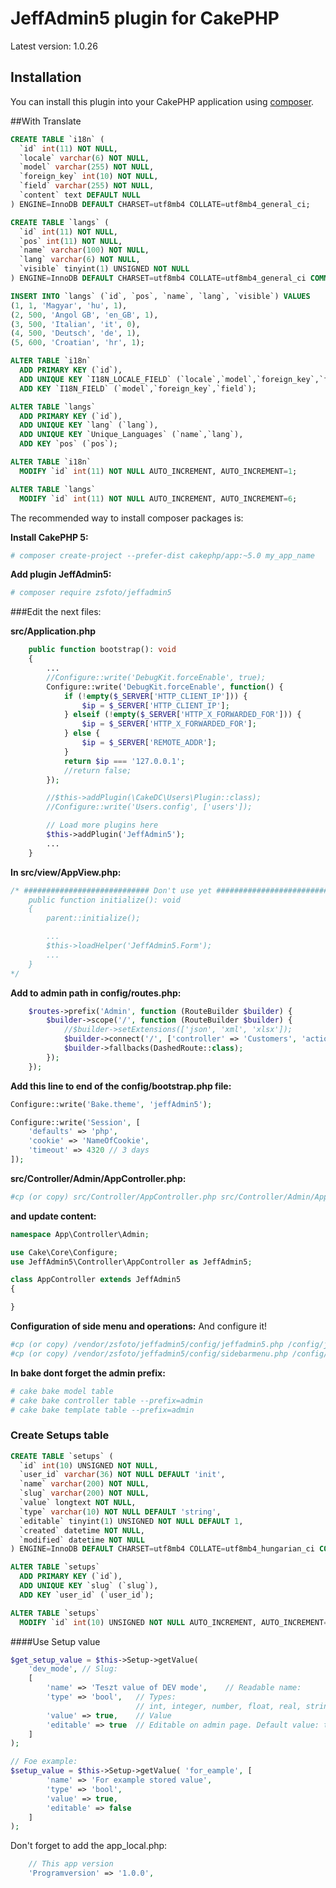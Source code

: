 # JeffAdmin5 plugin for CakePHP
Latest version: 1.0.26

## Installation

You can install this plugin into your CakePHP application using [composer](https://getcomposer.org).


##With Translate

```sql
CREATE TABLE `i18n` (
  `id` int(11) NOT NULL,
  `locale` varchar(6) NOT NULL,
  `model` varchar(255) NOT NULL,
  `foreign_key` int(10) NOT NULL,
  `field` varchar(255) NOT NULL,
  `content` text DEFAULT NULL
) ENGINE=InnoDB DEFAULT CHARSET=utf8mb4 COLLATE=utf8mb4_general_ci;

CREATE TABLE `langs` (
  `id` int(11) NOT NULL,
  `pos` int(11) NOT NULL,
  `name` varchar(100) NOT NULL,
  `lang` varchar(6) NOT NULL,
  `visible` tinyint(1) UNSIGNED NOT NULL
) ENGINE=InnoDB DEFAULT CHARSET=utf8mb4 COLLATE=utf8mb4_general_ci COMMENT='Languages table';

INSERT INTO `langs` (`id`, `pos`, `name`, `lang`, `visible`) VALUES
(1, 1, 'Magyar', 'hu', 1),
(2, 500, 'Angol GB', 'en_GB', 1),
(3, 500, 'Italian', 'it', 0),
(4, 500, 'Deutsch', 'de', 1),
(5, 600, 'Croatian', 'hr', 1);

ALTER TABLE `i18n`
  ADD PRIMARY KEY (`id`),
  ADD UNIQUE KEY `I18N_LOCALE_FIELD` (`locale`,`model`,`foreign_key`,`field`),
  ADD KEY `I18N_FIELD` (`model`,`foreign_key`,`field`);

ALTER TABLE `langs`
  ADD PRIMARY KEY (`id`),
  ADD UNIQUE KEY `lang` (`lang`),
  ADD UNIQUE KEY `Unique_Languages` (`name`,`lang`),
  ADD KEY `pos` (`pos`);

ALTER TABLE `i18n`
  MODIFY `id` int(11) NOT NULL AUTO_INCREMENT, AUTO_INCREMENT=1;

ALTER TABLE `langs`
  MODIFY `id` int(11) NOT NULL AUTO_INCREMENT, AUTO_INCREMENT=6;
```




The recommended way to install composer packages is:

**Install CakePHP 5:**
```bash
# composer create-project --prefer-dist cakephp/app:~5.0 my_app_name
```

**Add plugin JeffAdmin5:**

```bash
# composer require zsfoto/jeffadmin5
```

###Edit the next files:

**src/Application.php**
```php
    public function bootstrap(): void
    {
		...
		//Configure::write('DebugKit.forceEnable', true);
		Configure::write('DebugKit.forceEnable', function() {
			if (!empty($_SERVER['HTTP_CLIENT_IP'])) {
				$ip = $_SERVER['HTTP_CLIENT_IP'];
			} elseif (!empty($_SERVER['HTTP_X_FORWARDED_FOR'])) {
				$ip = $_SERVER['HTTP_X_FORWARDED_FOR'];
			} else {
				$ip = $_SERVER['REMOTE_ADDR'];
			}
			return $ip === '127.0.0.1';
			//return false;
		});

        //$this->addPlugin(\CakeDC\Users\Plugin::class);
        //Configure::write('Users.config', ['users']);

		// Load more plugins here
		$this->addPlugin('JeffAdmin5');
        ...
    }
```

**In src/view/AppView.php:**
```php
/* ############################ Don't use yet #########################
    public function initialize(): void
    {
        parent::initialize();

		...
        $this->loadHelper('JeffAdmin5.Form');
		...
    }
*/
```


**Add to admin path in config/routes.php:**

```php
    $routes->prefix('Admin', function (RouteBuilder $builder) {
        $builder->scope('/', function (RouteBuilder $builder) {
            //$builder->setExtensions(['json', 'xml', 'xlsx']);
            $builder->connect('/', ['controller' => 'Customers', 'action' => 'index']);
            $builder->fallbacks(DashedRoute::class);
        });
    });
```

**Add this line to end of the config/bootstrap.php file:**
```php
Configure::write('Bake.theme', 'jeffAdmin5');

Configure::write('Session', [
    'defaults' => 'php',
    'cookie' => 'NameOfCookie',
    'timeout' => 4320 // 3 days
]);
```


**src/Controller/Admin/AppController.php:**
```bash
#cp (or copy) src/Controller/AppController.php src/Controller/Admin/AppController.php
```

**and update content:**
```php
namespace App\Controller\Admin;

use Cake\Core\Configure;
use JeffAdmin5\Controller\AppController as JeffAdmin5;

class AppController extends JeffAdmin5
{

}
```

**Configuration of side menu and operations:**
And configure it!
```bash
#cp (or copy) /vendor/zsfoto/jeffadmin5/config/jeffadmin5.php /config/jeffadmin5.php
#cp (or copy) /vendor/zsfoto/jeffadmin5/config/sidebarmenu.php /config/sidebarmenu.php
```


**In bake dont forget the admin prefix:**
```bash
# cake bake model table
# cake bake controller table --prefix=admin
# cake bake template table --prefix=admin
```

### Create Setups table
```sql
CREATE TABLE `setups` (
  `id` int(10) UNSIGNED NOT NULL,
  `user_id` varchar(36) NOT NULL DEFAULT 'init',
  `name` varchar(200) NOT NULL,
  `slug` varchar(200) NOT NULL,
  `value` longtext NOT NULL,
  `type` varchar(10) NOT NULL DEFAULT 'string',
  `editable` tinyint(1) UNSIGNED NOT NULL DEFAULT 1,
  `created` datetime NOT NULL,
  `modified` datetime NOT NULL
) ENGINE=InnoDB DEFAULT CHARSET=utf8mb4 COLLATE=utf8mb4_hungarian_ci COMMENT='Setups table';

ALTER TABLE `setups`
  ADD PRIMARY KEY (`id`),
  ADD UNIQUE KEY `slug` (`slug`),
  ADD KEY `user_id` (`user_id`);

ALTER TABLE `setups`
  MODIFY `id` int(10) UNSIGNED NOT NULL AUTO_INCREMENT, AUTO_INCREMENT=1;
```

####Use Setup value
```php
$get_setup_value = $this->Setup->getValue(
    'dev_mode', // Slug:
    [
        'name' => 'Teszt value of DEV mode',	// Readable name:
        'type' => 'bool',	// Types:
        					// int, integer, number, float, real, string, text, richtext, date, time, datetime
        'value' => true,	// Value
        'editable' => true	// Editable on admin page. Default value: true
    ]
);

// Foe example:
$setup_value = $this->Setup->getValue( 'for_eample', [
        'name' => 'For example stored value',
        'type' => 'bool',
        'value' => true,
        'editable' => false
    ]
);

```

Don't forget to add the app_local.php:
```php
	// This app version
	'Programversion' => '1.0.0',
```

